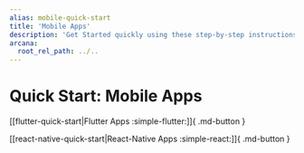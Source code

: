 ```yaml
---
alias: mobile-quick-start
title: 'Mobile Apps'
description: 'Get Started quickly using these step-by-step instructions. Register the Web3 app, obtain a ClientID and then integrate the app with the Arcana Auth SDK.'
arcana:
  root_rel_path: ../..
---
```


# Quick Start: Mobile Apps

[[flutter-quick-start|Flutter Apps :simple-flutter:]]{ .md-button }

[[react-native-quick-start|React-Native Apps :simple-react:]]{ .md-button }